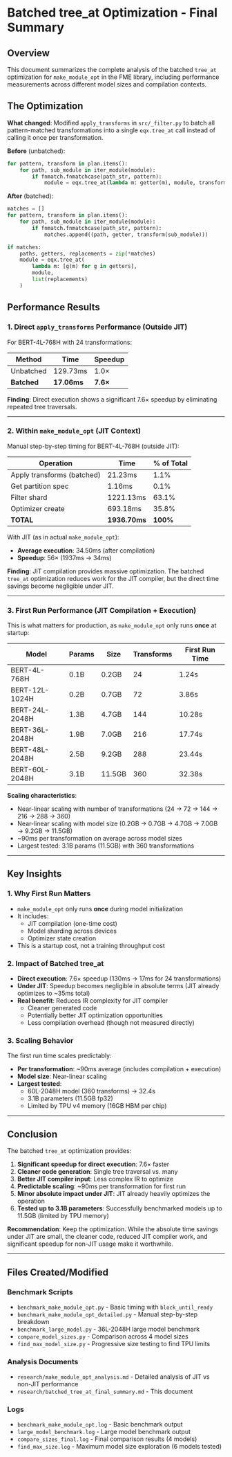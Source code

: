# Batched tree_at Optimization - Final Summary

## Overview

This document summarizes the complete analysis of the batched `tree_at` optimization for `make_module_opt` in the FME library, including performance measurements across different model sizes and compilation contexts.

## The Optimization

**What changed**: Modified `apply_transforms` in `src/_filter.py` to batch all pattern-matched transformations into a single `eqx.tree_at` call instead of calling it once per transformation.

**Before** (unbatched):
```python
for pattern, transform in plan.items():
    for path, sub_module in iter_module(module):
        if fnmatch.fnmatchcase(path_str, pattern):
            module = eqx.tree_at(lambda m: getter(m), module, transform(sub_module))
```

**After** (batched):
```python
matches = []
for pattern, transform in plan.items():
    for path, sub_module in iter_module(module):
        if fnmatch.fnmatchcase(path_str, pattern):
            matches.append((path, getter, transform(sub_module)))

if matches:
    paths, getters, replacements = zip(*matches)
    module = eqx.tree_at(
        lambda m: [g(m) for g in getters],
        module, 
        list(replacements)
    )
```

## Performance Results

### 1. Direct `apply_transforms` Performance (Outside JIT)

For BERT-4L-768H with 24 transformations:

| Method | Time | Speedup |
|--------|------|---------|
| Unbatched | 129.73ms | 1.0× |
| **Batched** | **17.06ms** | **7.6×** |

**Finding**: Direct execution shows a significant 7.6× speedup by eliminating repeated tree traversals.

---

### 2. Within `make_module_opt` (JIT Context)

Manual step-by-step timing for BERT-4L-768H (outside JIT):

| Operation | Time | % of Total |
|-----------|------|------------|
| Apply transforms (batched) | 21.23ms | 1.1% |
| Get partition spec | 1.16ms | 0.1% |
| Filter shard | 1221.13ms | 63.1% |
| Optimizer create | 693.18ms | 35.8% |
| **TOTAL** | **1936.70ms** | **100%** |

With JIT (as in actual `make_module_opt`):
- **Average execution**: 34.50ms (after compilation)
- **Speedup**: 56× (1937ms → 34ms)

**Finding**: JIT compilation provides massive optimization. The batched `tree_at` optimization reduces work for the JIT compiler, but the direct time savings become negligible under JIT.

---

### 3. First Run Performance (JIT Compilation + Execution)

This is what matters for production, as `make_module_opt` only runs **once** at startup:

| Model | Params | Size | Transforms | First Run Time |
|-------|--------|------|------------|----------------|
| BERT-4L-768H | 0.1B | 0.2GB | 24 | 1.24s |
| BERT-12L-1024H | 0.2B | 0.7GB | 72 | 3.86s |
| BERT-24L-2048H | 1.3B | 4.7GB | 144 | 10.28s |
| BERT-36L-2048H | 1.9B | 7.0GB | 216 | 17.74s |
| BERT-48L-2048H | 2.5B | 9.2GB | 288 | 23.44s |
| BERT-60L-2048H | 3.1B | 11.5GB | 360 | 32.38s |

**Scaling characteristics**:
- Near-linear scaling with number of transformations (24 → 72 → 144 → 216 → 288 → 360)
- Near-linear scaling with model size (0.2GB → 0.7GB → 4.7GB → 7.0GB → 9.2GB → 11.5GB)
- ~90ms per transformation on average across model sizes
- Largest tested: 3.1B params (11.5GB) with 360 transformations

---

## Key Insights

### 1. Why First Run Matters
- `make_module_opt` only runs **once** during model initialization
- It includes:
  - JIT compilation (one-time cost)
  - Model sharding across devices
  - Optimizer state creation
- This is a startup cost, not a training throughput cost

### 2. Impact of Batched tree_at
- **Direct execution**: 7.6× speedup (130ms → 17ms for 24 transformations)
- **Under JIT**: Speedup becomes negligible in absolute terms (JIT already optimizes to ~35ms total)
- **Real benefit**: Reduces IR complexity for JIT compiler
  - Cleaner generated code
  - Potentially better JIT optimization opportunities
  - Less compilation overhead (though not measured directly)

### 3. Scaling Behavior
The first run time scales predictably:
- **Per transformation**: ~90ms average (includes compilation + execution)
- **Model size**: Near-linear scaling
- **Largest tested**: 
  - 60L-2048H model (360 transforms) → 32.4s
  - 3.1B parameters (11.5GB fp32)
  - Limited by TPU v4 memory (16GB HBM per chip)

---

## Conclusion

The batched `tree_at` optimization provides:

1. **Significant speedup for direct execution**: 7.6× faster
2. **Cleaner code generation**: Single tree traversal vs. many
3. **Better JIT compiler input**: Less complex IR to optimize
4. **Predictable scaling**: ~90ms per transformation for first run
5. **Minor absolute impact under JIT**: JIT already heavily optimizes the operation
6. **Tested up to 3.1B parameters**: Successfully benchmarked models up to 11.5GB (limited by TPU memory)

**Recommendation**: Keep the optimization. While the absolute time savings under JIT are small, the cleaner code, reduced JIT compiler work, and significant speedup for non-JIT usage make it worthwhile.

---

## Files Created/Modified

### Benchmark Scripts
- `benchmark_make_module_opt.py` - Basic timing with `block_until_ready`
- `benchmark_make_module_opt_detailed.py` - Manual step-by-step breakdown
- `benchmark_large_model.py` - 36L-2048H large model benchmark
- `compare_model_sizes.py` - Comparison across 4 model sizes
- `find_max_model_size.py` - Progressive size testing to find TPU limits

### Analysis Documents
- `research/make_module_opt_analysis.md` - Detailed analysis of JIT vs non-JIT performance
- `research/batched_tree_at_final_summary.md` - This document

### Logs
- `benchmark_make_module_opt.log` - Basic benchmark output
- `large_model_benchmark.log` - Large model benchmark output
- `compare_sizes_final.log` - Final comparison results (4 models)
- `find_max_size.log` - Maximum model size exploration (6 models tested)
